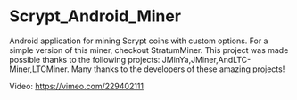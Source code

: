 # Scrypt_Android_Miner
Android application for mining Scrypt coins with custom options.
For a simple version of this miner, checkout StratumMiner.
This project was made possible thanks to the following projects: JMinYa,JMiner,AndLTC-Miner,LTCMiner.
Many thanks to the developers of these amazing projects!

Video: https://vimeo.com/229402111
